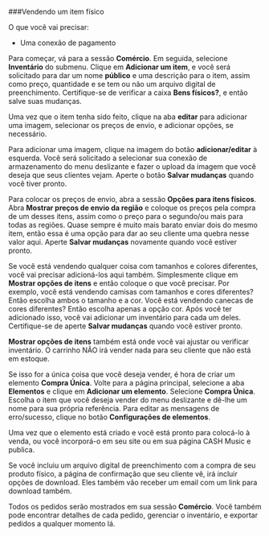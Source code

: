 
###Vendendo um item físico

O que você vai precisar:

- Uma conexão de pagamento

Para começar, vá para a sessão **Comércio**. Em seguida, selecione **Inventário** do submenu. Clique em **Adicionar um item**, e você será solicitado para dar um nome **público** e uma descrição para o item, assim como preço, quantidade e se tem ou não um arquivo digital de preenchimento. Certifique-se de verificar a caixa **Bens físicos?**, e então salve suas mudanças.

Uma vez que o item tenha sido feito, clique na aba **editar** para adicionar uma imagem, selecionar os preços de envio, e adicionar opções, se necessário.

Para adicionar uma imagem, clique na imagem do botão **adicionar/editar** à esquerda. Você será solicitado a selecionar sua conexão de armazenamento do menu deslizante e fazer o upload da imagem que você deseja que seus clientes vejam. Aperte o botão **Salvar mudanças** quando você tiver pronto.

Para colocar os preços de envio, abra a sessão **Opções para itens físicos**. Abra **Mostrar preços de envio da região** e coloque os preços pela compra de um desses itens, assim como o preço para o segundo/ou mais para todas as regiões. Quase sempre é muito mais barato enviar dois do mesmo item, então essa é uma opção para dar ao seu cliente uma quebra nesse valor aqui. Aperte **Salvar mudanças** novamente quando você estiver pronto.

Se você está vendendo qualquer coisa com tamanhos e colores diferentes, você vai precisar adicioná-los aqui também. Simplesmente clique em **Mostrar opções de itens** e então coloque o que você precisar. Por exemplo, você está vendendo camisas com tamanhos e cores diferentes? Então escolha ambos o tamanho e a cor. Você está vendendo canecas de cores diferentes? Então escolha apenas a opção cor. Após você ter adicionado isso, você vai adicionar um inventário para cada um deles. Certifique-se de aperte **Salvar mudanças** quando você estiver pronto.

**Mostrar opções de itens** também está onde você vai ajustar ou verificar inventário. O carrinho NÃO irá vender nada para seu cliente que não está em estoque.

Se isso for a única coisa que você deseja vender, é hora de criar um elemento **Compra Única**. Volte para a página principal, selecione a aba **Elementos** e clique em **Adicionar um elemento**. Selecione **Compra Única**. Escolha o item que você deseja vender do menu deslizante e dê-lhe um nome para sua própria referência. Para editar as mensagens de erro/sucesso, clique no botão **Configurações de elementos**.

Uma vez que o elemento está criado e você está pronto para colocá-lo à venda, ou você incorporá-o em seu site ou em sua página CASH Music e publica.

Se você incluiu um arquivo digital de preenchimento com a compra de seu produto físico, a página de confirmação que seu cliente vê, irá incluir opções de download. Eles também vão receber um email com um link para download também.

Todos os pedidos serão mostrados em sua sessão **Comércio**. Você também pode encontrar detalhes de cada pedido, gerenciar o inventário, e exportar pedidos a qualquer momento lá.
